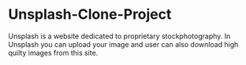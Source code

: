 # Unsplash-Clone-Project
Unsplash is a website dedicated to proprietary stockphotography. In Unsplash you can upload your image and user can also download high quilty images from this
site.
